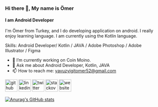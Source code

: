 ### Hi there 👋, My name is Ömer
#### I am Android Developer
I'm Ömer from Turkey, and I do developing application on android. I really enjoy learning language. I am currently using the Kotlin language.

Skills: Android Developer/ Kotlin / JAVA / Adobe Photoshop / Adobe Illustrator / Figma

- 🔭 I’m currently working on Coin Moino. 
- 💬 Ask me about Android Developer, Kotlin, JAVA 
- 📫 How to reach me: yavuzyigitomer52@gmail.com 


[<img src='https://cdn.jsdelivr.net/npm/simple-icons@3.0.1/icons/github.svg' alt='github' height='40'>](https://github.com/omeryavuzyigit61)  [<img src='https://cdn.jsdelivr.net/npm/simple-icons@3.0.1/icons/linkedin.svg' alt='linkedin' height='40'>](https://www.linkedin.com/in/ömer-yavuzyiğit-12a079223/)  [<img src='https://cdn.jsdelivr.net/npm/simple-icons@3.0.1/icons/twitter.svg' alt='twitter' height='40'>](https://twitter.com/yavuzyigit_omer)  [<img src='https://cdn.jsdelivr.net/npm/simple-icons@3.0.1/icons/stackoverflow.svg' alt='stackoverflow' height='40'>](https://stackoverflow.com/users/13629974)  [<img src='https://cdn.jsdelivr.net/npm/simple-icons@3.0.1/icons/icloud.svg' alt='website' height='40'>](http://www.megapps.com.tr/)  







[![Anurag's GitHub stats](https://github-readme-stats.vercel.app/api?username=omeryavuzyigit61)](https://github.com/anuraghazra/github-readme-stats)
